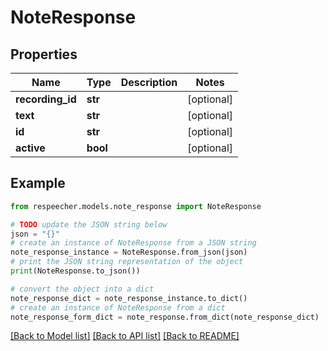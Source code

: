 # NoteResponse


## Properties

Name | Type | Description | Notes
------------ | ------------- | ------------- | -------------
**recording_id** | **str** |  | [optional] 
**text** | **str** |  | [optional] 
**id** | **str** |  | [optional] 
**active** | **bool** |  | [optional] 

## Example

```python
from respeecher.models.note_response import NoteResponse

# TODO update the JSON string below
json = "{}"
# create an instance of NoteResponse from a JSON string
note_response_instance = NoteResponse.from_json(json)
# print the JSON string representation of the object
print(NoteResponse.to_json())

# convert the object into a dict
note_response_dict = note_response_instance.to_dict()
# create an instance of NoteResponse from a dict
note_response_form_dict = note_response.from_dict(note_response_dict)
```
[[Back to Model list]](../README.md#documentation-for-models) [[Back to API list]](../README.md#documentation-for-api-endpoints) [[Back to README]](../README.md)


